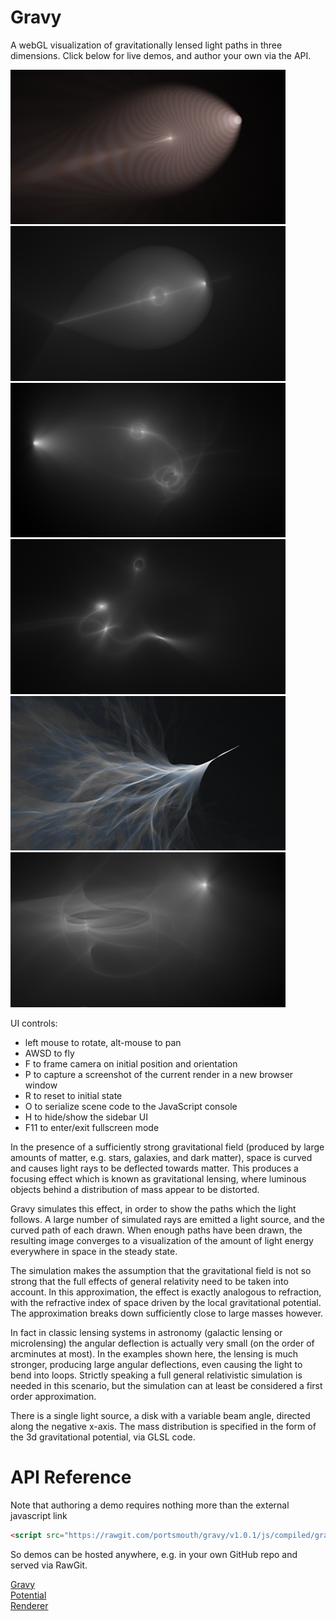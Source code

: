 # Gravy

A webGL visualization of gravitationally lensed light paths in three dimensions. Click below for live demos, and author your own via the API.

<a href="https://cdn.rawgit.com/portsmouth/gravy/v1.0.1/exampleScenes/pointmass.html"><img src="./docs/screenshots/pointmass_thumb.png" width="440"/></a><a href="https://cdn.rawgit.com/portsmouth/gravy/v1.0.1/exampleScenes/1mass.html"><img src="./docs/screenshots/1mass_thumb.png" width="440"/></a>
<a href="https://cdn.rawgit.com/portsmouth/gravy/v1.0.1/exampleScenes/2mass.html"><img src="./docs/screenshots/2mass_thumb.png" width="440"/></a><a href="https://cdn.rawgit.com/portsmouth/gravy/v1.0.1/exampleScenes/4mass.html"><img src="./docs/screenshots/4mass_thumb.png" width="440"/></a>
<a href="https://cdn.rawgit.com/portsmouth/gravy/v1.0.1/exampleScenes/noise.html"><img src="./docs/screenshots/noise_thumb.png" width="440"/></a><a href="https://cdn.rawgit.com/portsmouth/gravy/v1.0.1/exampleScenes/disk.html"><img src="./docs/screenshots/disk_thumb.png" width="440"/></a>

UI controls:
 - left mouse to rotate, alt-mouse to pan
 - AWSD to fly
 - F to frame camera on initial position and orientation
 - P to capture a screenshot of the current render in a new browser window
 - R to reset to initial state
 - O to serialize scene code to the JavaScript console
 - H to hide/show the sidebar UI
 - F11 to enter/exit fullscreen mode


In the presence of a sufficiently strong gravitational field (produced by large amounts of matter, e.g. stars, galaxies, and dark matter), space is curved and causes light rays to be deflected towards matter. This produces a focusing effect which is known as gravitational lensing, where luminous objects behind a distribution of mass appear to be distorted. 

Gravy simulates this effect, in order to show the paths which the light follows. A large number of simulated rays are emitted a light source, and the curved path of each drawn. When enough paths have been drawn, the resulting image converges to a visualization of the amount of light energy everywhere in space in the steady state.

The simulation makes the assumption that the gravitational field is not so strong that the full effects of general relativity need to be taken into account. In this approximation, the effect is exactly analogous to refraction, with the refractive index of space driven by the local gravitational potential. The approximation breaks down sufficiently close to large masses however.

 In fact in classic lensing systems in astronomy (galactic lensing or microlensing) the angular deflection is actually very small (on the order of arcminutes at most). In the examples shown here, the lensing is much stronger, producing large angular deflections, even causing the light to bend into loops. Strictly speaking a full general relativistic simulation is needed in this scenario, but the simulation can at least be considered a first order approximation.

There is a single light source, a disk with a variable beam angle, directed along the negative x-axis.
The mass distribution is specified in the form of the 3d gravitational potential, via GLSL code.



# API Reference

Note that authoring a demo requires nothing more than the external javascript link
```html
<script src="https://rawgit.com/portsmouth/gravy/v1.0.1/js/compiled/gravy.min.js"></script>
```
So demos can be hosted anywhere, e.g. in your own GitHub repo and served via RawGit.

<dl>
<dt><a href="docs/API.md/#Gravy">Gravy</a></dt>
<dd></dd>
<dt><a href="docs/API.md/#Potential">Potential</a></dt>
<dd></dd>
<dt><a href="docs/API.md/#Renderer">Renderer</a></dt>
<dd></dd>
</dl>
